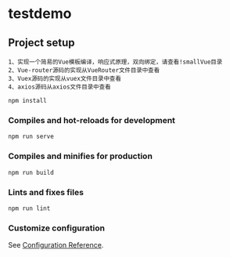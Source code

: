 # testdemo

## Project setup
```
1、实现一个简易的Vue模板编译，响应式原理，双向绑定，请查看!smallVue目录
2、Vue-router源码的实现从VueRouter文件目录中查看
3、Vuex源码的实现从vuex文件目录中查看
4、axios源码从axios文件目录中查看

npm install
```

### Compiles and hot-reloads for development
```
npm run serve
```

### Compiles and minifies for production
```
npm run build
```

### Lints and fixes files
```
npm run lint
```

### Customize configuration
See [Configuration Reference](https://cli.vuejs.org/config/).
